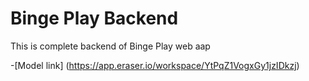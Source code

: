 # Binge Play Backend

This is complete backend of Binge Play web aap

-[Model link] (https://app.eraser.io/workspace/YtPqZ1VogxGy1jzIDkzj)
